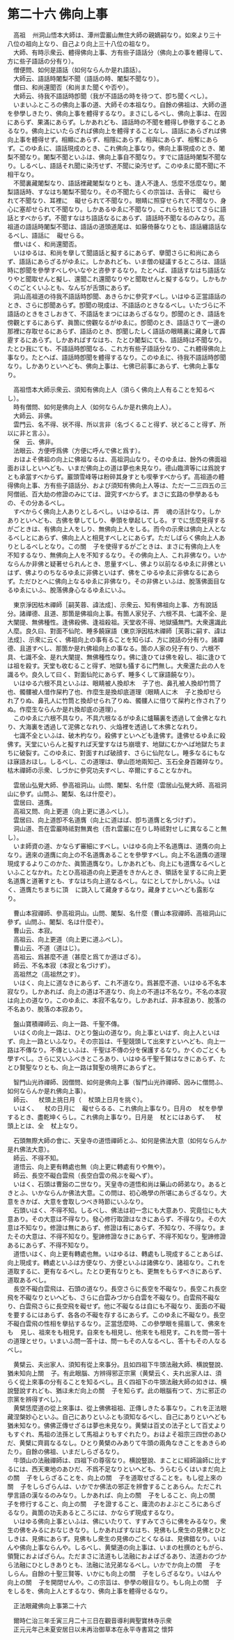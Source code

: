 # 第二十六 佛向上事
　高祖<img width="16" height="16" src="_cD_tjov.png" border="0">州洞山悟本大師は、潭州雲巖山無住大師の親嫡嗣なり。如來より三十八位の祖向上なり、自己より向上三十八位の祖なり。  
　大師、有時示衆云、體得佛向上事、方有些子語話分（佛向上の事を體得して、方に些子語話の分有り）。  
　僧便問、如何是語話（如何ならんか是れ語話）。  
　大師云、語話時闍梨不聞（語話の時、闍梨不聞なり）。  
　僧曰、和尚還聞否（和尚また聞くや否や）。  
　大師云、待我不語話時卽聞（我が不語話の時を待つて、卽ち聞くべし）。  
　いまいふところの佛向上事の道、大師その本祖なり。自餘の佛祖は、大師の道を參學しきたり、佛向上事を體得するなり。まさにしるべし、佛向上事は、在因にあらず、果滿にあらず。しかあれども、語話時の不聞を體得し參徹することあるなり。佛向上にいたらざれば佛向上を體得することなし、語話にあらざれば佛向上事を體得せず。相顯にあらず、相隱にあらず。相與にあらず、相奪にあらず。このゆゑに、語話現成のとき、これ佛向上事なり。佛向上事現成のとき、闍梨不聞なり。闍梨不聞といふは、佛向上事自不聞なり。すでに語話時闍梨不聞なり。しるべし、語話それ聞に染汚せず、不聞に染汚せず。このゆゑに聞不聞に不相干なり。  
　不聞裏藏闍梨なり、語話裡藏闍梨なりとも、逢人不逢人、恁麼不恁麼なり。闍梨語話時、すなはち闍梨不聞なり。その不聞たらくの宗旨は、舌骨に<img width="16" height="16" src="_cjwg2Qa.png" border="0">礙せられて不聞なり、耳裡に<img width="16" height="16" src="_cjwg2Qa.png" border="0">礙せられて不聞なり。眼睛に照穿せられて不聞なり、身心に塞却せられて不聞なり。しかあるゆゑに不聞なり。これらを拈じてさらに語話とすべからず。不聞すなはち語話なるにあらず、語話時不聞なるのみなり。高祖道の語話時闍梨不聞は、語話の道頭道尾は、如藤倚藤なりとも、語話纏語話なるべし、語話に<img width="16" height="16" src="_cjwg2Qa.png" border="0">礙せらる。  
　僧いはく、和尚還聞否。  
　いはゆるは、和尚を擧して聞語話と擬するにあらず、擧聞さらに和尚にあらず、語話にあらざるがゆゑに。しかあれども、いま僧の疑議するところは、語話時に卽聞を參學すべしやいなやと咨參するなり。たとへば、語話すなはち語話なりやと聞取せんと擬し、還聞これ還聞なりやと聞取せんと擬するなり。しかもかくのごとくいふとも、なんぢが舌頭にあらず。  
　洞山高祖道の待我不語話時卽聞、あきらかに參究すべし。いはゆる正當語話のとき、さらに卽聞あらず。卽聞の現成は、不語話のときなるべし。いたづらに不語話のときをさしおきて、不語話をまつにはあらざるなり。卽聞のとき、語話を傍觀とするにあらず、眞箇に傍觀なるがゆゑに。卽聞のとき、語話さりて一邊の那裡に存取せるにあらず、語話のとき、卽聞したしく語話の眼睛裏に藏身して霹靂するにあらず。しかあればすなはち、たとひ闍梨にても、語話時は不聞なり。たとひ我にても、不語話時卽聞なる、これ方有些子語話分なり、これ體得佛向上事なり。たとへば、語話時卽聞を體得するなり。このゆゑに、待我不語話時卽聞なり。しかありといへども、佛向上事は、七佛已前事にあらず、七佛向上事なり。  
  
　高祖悟本大師示衆云、須知有佛向上人（須らく佛向上人有ることを知るべし）。  
　時有僧問、如何是佛向上人（如何ならんか是れ佛向上人）。  
　大師云、非佛。  
　雲門云、名不得、状不得、所以言非（名づくること得ず、状どること得ず、所以に非と言ふ）。  
　保<img width="16" height="16" src="_cgtvPxM.png" border="0">云、佛非。  
　法眼云、方便呼爲佛（方便に呼んで佛と爲す）。  
　おほよそ佛祖の向上に佛祖なるは、高祖洞山なり。そのゆゑは、餘外の佛面祖面おほしといへども、いまだ佛向上の道は夢也未見なり。德山臨濟等には爲說すとも承當すべからず。巖頭雪峰等は粉碎其身すとも喫拳すべからず。高祖道の體得佛向上事、方有些子語話分、および須知有佛向上人等は、ただ一二三四五の三阿僧祇、百大劫の修證のみにては、證究すべからず。まさに玄路の參學あるもの、その分あるべし。  
　すべからく佛向上人ありとしるべし。いはゆるは、弄<img width="16" height="16" src="_cSQgioD.png" border="0">魂の活計なり。しかありといへども、古佛を擧してしり、拳頭を擧起してしる。すでに恁麼見得するがごときは、有佛向上人をしり、無佛向上人をしる。而今の示衆は佛向上人となるべしとにあらず、佛向上人と相見すべしとにあらず。ただしばらく佛向上人ありとしるべしとなり。この關<img width="16" height="16" src="_ctI_7dm.png" border="0">子を使得するがごときは、まさに有佛向上人を不知するなり、無佛向上人を不知するなり。その佛向上人、これ非佛なり。いかならんか非佛と疑著せられんとき、思量すべし、佛より以前なるゆゑに非佛といはず、佛よりのちなるゆゑに非佛といはず、佛をこゆるゆゑに非佛なるにあらず。ただひとへに佛向上なるゆゑに非佛なり。その非佛といふは、脫落佛面目なるゆゑにいふ、脫落佛身心なるゆゑにいふ。  
  
　東京淨因枯木禪師［嗣芙蓉、諱法成］、示衆云、知有佛祖向上事、方有說話分。諸禪德、且道、那箇是佛祖向上事。有箇人家兒子、六根不具、七識不全、是大闡提、無佛種性。逢佛殺佛、逢祖殺祖。天堂收不得、地獄攝無門。大衆還識此人麼。良久曰、對面不仙陀、睡多饒寐語（東京淨因枯木禪師［芙蓉に嗣す、諱は法成］、示衆に云く、佛祖向上の事有ることを知らば、方に說話の分有り。諸禪德、且道すべし、那箇か是れ佛祖向上の事なる。箇の人家の兒子有り、六根不具、七識不全、是れ大闡提、無佛種性なり。佛に逢ひては佛を殺し、祖に逢ひては祖を殺す。天堂も收むること得ず、地獄も攝するに門無し。大衆還た此の人を識るや。良久して曰く、對面仙陀にあらず、睡多くして寐語饒なり）。  
　いはゆる六根不具といふは、眼睛被人換却木<img width="16" height="16" src="_cmTyQoG.png" border="0">子了也、鼻孔被人換却竹筒了也、髑髏被人借作屎杓了也、作麼生是換却底道理（眼睛人に木<img width="16" height="16" src="_cmTyQoG.png" border="0">子と換却せられ了りぬ、鼻孔人に竹筒と換却せられ了りぬ、髑髏人に借りて屎杓と作され了りぬ。作麼生ならんか是れ換却底の道理）。  
　このゆゑに六根不具なり。不具六根なるがゆゑに爐鞴裏を透過して金佛となれり、大海裏を透過して泥佛となれり、火焔裡を透過して木佛となれり。  
　七識不全といふは、破木杓なり。殺佛すといへども逢佛す。逢佛せるゆゑに殺佛す。天堂にいらんと擬すれば天堂すなはち崩壞す、地獄にむかへば地獄たちまちに破裂す。このゆゑに、對面すれば破顔す、さらに仙陀なし。睡多なるにもなほ寐語おほし。しるべし、この道理は、擧山匝地兩知己、玉石全身百雜碎なり。枯木禪師の示衆、しづかに參究功夫すべし、卒爾にすることなかれ。  
  
　雲居山弘覺大師、參高祖洞山。山問、闍梨、名什麼（雲居山弘覺大師、高祖洞山に參ず。山問ふ、闍梨、名は什麼ぞ）。  
　雲居曰、道膺。  
　高祖又問、向上更道（向上更に道ふべし）。  
　雲居曰、向上道卽不名道膺（向上に道はば、卽ち道膺と名づけず）。  
　洞山道、吾在雲巖時祗對無異也（吾れ雲巖に在りし時祗對せしに異なること無し）。  
　いま師資の道、かならず審細にすべし。いはゆる向上不名道膺は、道膺の向上なり。適來の道膺に向上の不名道膺あることを參學すべし。向上不名道膺の道理現成するよりこのかた、眞箇道膺なり。しかあれども、向上にも道膺なるべしといふことなかれ。たとひ高祖道の向上更道をきかんとき、領話を呈するに向上更名道膺と道著すとも、すなはち向上道なるべし。なにとしてかしかいふ。いはく、道膺たちまちに頂<img width="16" height="16" src="_csCb9nz.png" border="0">に跳入して藏身するなり。藏身すといへども露影なり。  
  
　曹山本寂禪師、參高祖洞山。山問、闍梨、名什麼（曹山本寂禪師、高祖洞山に參ず。山問ふ、闍梨、名は什麼ぞ）。  
　曹山云、本寂。  
　高祖云、向上更道（向上更に道ふべし）。  
　曹山云、不道（道はじ）。  
　高祖云、爲甚麼不道（甚麼と爲てか道はざる）。  
　師云、不名本寂（本寂と名づけず）。  
　高祖然之（高祖然之す）。  
　いはく、向上に道なきにあらず、これ不道なり。爲甚麼不道、いはゆる不名本寂なり。しかあれば、向上の道は不道なり、向上の不道は不名なり。不名の本寂は向上の道なり。このゆゑに、本寂不名なり。しかあれば、非本寂あり、脫落の不名あり、脫落の本寂あり。  
  
　盤山寶積禪師云、向上一路、千聖不傳。  
　いはくの向上一路は、ひとり盤山の道なり。向上事といはず、向上人といはず、向上一路といふなり。その宗旨は、千聖競頭して出來すといへども、向上一路は不傳なり。不傳といふは、千聖は不傳の分を保護するなり。かくのごとくも學すべし。さらに又いふべきところあり、いはゆる千聖千賢はなきにあらず、たとひ賢聖なりとも、向上一路は賢聖の境界にあらずと。  
  
　智門山光祚禪師、因僧問、如何是佛向上事（智門山光祚禪師、因みに僧問ふ、如何ならんか是れ佛向上事）。  
　師云、<img width="16" height="16" src="_c3ws3a5.png" border="0">杖頭上挑日月（<img width="16" height="16" src="_c3ws3a5.png" border="0">杖頭上日月を挑ぐ）。  
　いはく、<img width="16" height="16" src="_c3ws3a5.png" border="0">杖の日月に<img width="16" height="16" src="_cjwg2Qa.png" border="0">礙せらるる、これ佛向上事なり。日月の<img width="16" height="16" src="_cjwg2Qa.png" border="0">杖を參學するとき、盡乾坤くらし。これ佛向上事なり。日月是<img width="16" height="16" src="_c3ws3a5.png" border="0">杖とにはあらず、<img width="16" height="16" src="_c3ws3a5.png" border="0">杖頭上とは、全<img width="16" height="16" src="_c3ws3a5.png" border="0">杖上なり。  
  
　石頭無際大師の會に、天皇寺の道悟禪師とふ、如何是佛法大意（如何ならんか是れ佛法大意）。  
　師云、不得不知。  
　道悟云、向上更有轉處也無（向上更に轉處有りや無や）。  
　師云、長空不礙白雲飛（長空白雲の飛ぶを礙へず）。  
　いはく、石頭は曹谿の二世なり。天皇寺の道悟和尚は藥山の師弟なり。あるときとふ、いかならんか佛法大意。この問は、初心晩學の所堪にあらざるなり。大意をきかば、大意を會取しつべき時節にいふなり。  
　石頭いはく、不得不知。しるべし、佛法は初一念にも大意あり、究竟位にも大意あり。その大意は不得なり。發心修行取證はなきにあらず、不得なり。その大意は不知なり。修證は無にあらず、修證は有にあらず、不知なり、不得なり。またその大意は、不得不知なり。聖諦修證なきにあらず、不得不知なり。聖諦修證あるにあらず、不得不知なり。  
　道悟いはく、向上更有轉處也無。いはゆるは、轉處もし現成することあらば、向上現成す。轉處といふは方便なり、方便といふは諸佛なり、諸祖なり。これを道取するに、更有なるべし。たとひ更有なりとも、更無をもらすべきにあらず、道取あるべし。  
　長空不礙白雲飛は、石頭の道なり。長空さらに長空を不礙なり。長空これ長空飛を不礙なりといへども、さらに白雲みづから白雲を不礙なり。白雲飛不礙なり、白雲飛さらに長空飛を礙せず。他に不礙なるは自にも不礙なり、面面の不礙を要するにはあらず、各各の不礙を存するにあらず。このゆゑに不礙なり。長空不礙白雲飛の性相を擧拈するなり。正當恁麼時、この參學眼を揚眉して、佛來をも<img width="16" height="16" src="_ceY1t1_.png" border="0">見し、祖來をも相見す。自來をも相見し、他來をも相見す。これを問一答十の道理とせり。いまいふ問一答十は、問一もその人なるべし、答十もその人なるべし。  
  
　黄檗云、夫出家人、須知有從上來事分。且如四祖下牛頭法融大師、横說豎說、猶未知向上關<img width="16" height="16" src="_ctI_7dm.png" border="0">子。有此眼腦、方辨得邪正宗黨（黄檗云く、夫れ出家人は、須らく從上來事の分有ることを知るべし。且く四祖下の牛頭法融大師の如きは、横說豎說すれども、猶ほ未だ向上の關<img width="16" height="16" src="_ctI_7dm.png" border="0">子を知らず。此の眼腦有つて、方に邪正の宗黨を辨得すべし）。  
　黄檗恁麼道の從上來事は、從上佛佛祖祖、正傳しきたる事なり。これを正法眼藏涅槃妙心といふ。自己にありといふとも須知なるべし、自己にありといへども猶未知なり。佛佛正傳せざるは夢也未見なり。黄檗は百丈の法子として百丈よりもすぐれ、馬祖の法孫として馬祖よりもすぐれたり。おほよそ祖宗三四世のあひだ、黄檗に齊肩なるなし。ひとり黄檗のみありて牛頭の兩角なきことをあきらめたり。自餘の佛祖、いまだしらざるなり。  
　牛頭山の法融禪師は、四祖下の尊宿なり。横說豎說、まことに經師論師に比するには、西天東地のあひだ、不爲不足なりといへども、うらむらくはいまだ向上の關<img width="16" height="16" src="_ctI_7dm.png" border="0">子をしらざることを、向上の關<img width="16" height="16" src="_ctI_7dm.png" border="0">子を道取せざることを。もし從上來の關<img width="16" height="16" src="_ctI_7dm.png" border="0">子をしらざらんは、いかでか佛法の邪正を辨會することあらん。ただこれ學言語の漢なるのみなり。しかあれば、向上の關<img width="16" height="16" src="_ctI_7dm.png" border="0">子をしること、向上の關<img width="16" height="16" src="_ctI_7dm.png" border="0">子を修行すること、向上の關<img width="16" height="16" src="_ctI_7dm.png" border="0">子を證すること、庸流のおよぶところにあらざるなり。眞箇の功夫あるところには、かならず現成するなり。  
　いはゆる佛向上事といふは、佛にいたりて、すすみてさらに佛をみるなり。衆生の佛をみるにおなじきなり。しかあればすなはち、見佛もし衆生の見佛とひとしきは、見佛にあらず。見佛もし衆生の見佛のごとくなるは、見佛錯なり。いはんや佛向上事ならんや。しるべし、黄檗道の向上事は、いまの杜撰のともがら、領覽におよばざらん。ただまさに法道もし法融におよばざるあり、法道おのづから法融にひとしきありとも、法融に法兄弟なるべし。いかでか向上の關<img width="16" height="16" src="_ctI_7dm.png" border="0">子をしらん。自餘の十聖三賢等、いかにも向上の關<img width="16" height="16" src="_ctI_7dm.png" border="0">子をしらざるなり。いはんや向上の關<img width="16" height="16" src="_ctI_7dm.png" border="0">子を開閉せんや。この宗旨は、參學の眼目なり。もし向上の關<img width="16" height="16" src="_ctI_7dm.png" border="0">子をしるを、佛向上人とするなり、佛向上事を體得せるなり。  
  
　正法眼藏佛向上事第二十六  
  
　爾時仁治三年壬寅三月二十三日在觀音導利興聖寶林寺示衆  
　正元元年己未夏安居日以未再治御草本在永平寺書寫之 懷弉